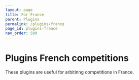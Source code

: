```yaml
---
layout: page
title: For France
parent: Plugins
permalink: /plugins/france
page_id: plugins-france
nav_order: 500
---
```


# Plugins French competitions

These plugins are useful for arbitinng competitions in France.

